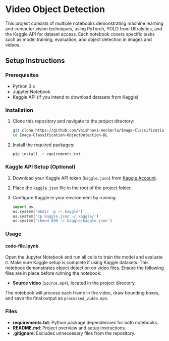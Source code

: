 # Video Object Detection 

This project consists of multiple notebooks demonstrating machine learning and computer vision techniques, using PyTorch, YOLO from Ultralytics, and the Kaggle API for dataset access. Each notebook covers specific tasks such as model training, evaluation, and object detection in images and videos.

## Setup Instructions

### Prerequisites
- Python 3.x
- Jupyter Notebook
- Kaggle API (if you intend to download datasets from Kaggle)

### Installation

1. Clone this repository and navigate to the project directory:

    ```bash
    git clone https://github.com/Vaishnavi-mocherla/Image-Classification-ObjectDetection-DL
    cd Image-Classification-ObjectDetection-DL
    ```

2. Install the required packages:

    ```bash
    pip install -r equirements.txt
    ```

### Kaggle API Setup (Optional)

1. Download your Kaggle API token (`kaggle.json`) from [Kaggle Account](https://www.kaggle.com/account).
2. Place the `kaggle.json` file in the root of the project folder.
3. Configure Kaggle in your environment by running:

    ```python
    import os
    os.system('mkdir -p ~/.kaggle')
    os.system('cp kaggle.json ~/.kaggle/')
    os.system('chmod 600 ~/.kaggle/kaggle.json')
    ```

### Usage

#### code-file.ipynb
Open the Jupyter Notebook and run all cells to train the model and evaluate it. Make sure Kaggle setup is complete if using Kaggle datasets.
This notebook demonstrates object detection on video files. Ensure the following files are in place before running the notebook:
- **Source video** (`Source.mp4`), located in the project directory.

The notebook will process each frame in the video, draw bounding boxes, and save the final output as `processed_video.mp4`.

### Files
- **requirements.txt**: Python package dependencies for both notebooks.
- **README.md**: Project overview and setup instructions.
- **.gitignore**: Excludes unnecessary files from the repository.



